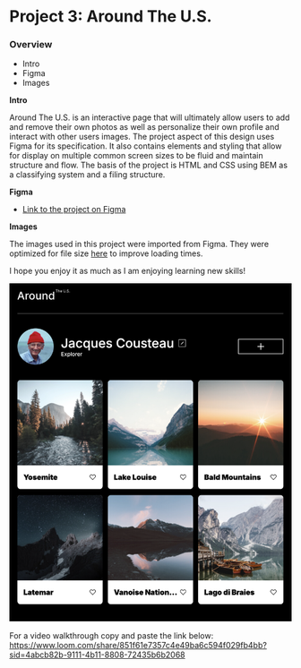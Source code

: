 # Project 3: Around The U.S.

### Overview  

* Intro  
* Figma  
* Images  
  
**Intro**
  
Around The U.S. is an interactive page that will ultimately allow users to add and remove their own photos as well as personalize their own profile and interact with other users images. The project aspect of this design uses Figma for its specification. It also contains elements and styling that allow for display on multiple common screen sizes to be fluid and maintain structure and flow. The basis of the project is HTML and CSS using BEM as a classifying system and a filing structure.   
  
**Figma**  
  
* [Link to the project on Figma](https://www.figma.com/file/ii4xxsJ0ghevUOcssTlHZv/Sprint-3%3A-Around-the-US?node-id=0%3A1)  
  
**Images**  
  
The images used in this project were imported from Figma. They were optimized for file size [here](https://tinypng.com/) to improve loading times. 
  
I hope you enjoy it as much as I am enjoying learning new skills!

![around the U.S. screenshot](./images/card-images/around%20the%20us%20page.png)

For a video walkthrough copy and paste the link below: 
https://www.loom.com/share/851f61e7357c4e49ba6c594f029fb4bb?sid=4abcb82b-9111-4b11-8808-72435b6b2068